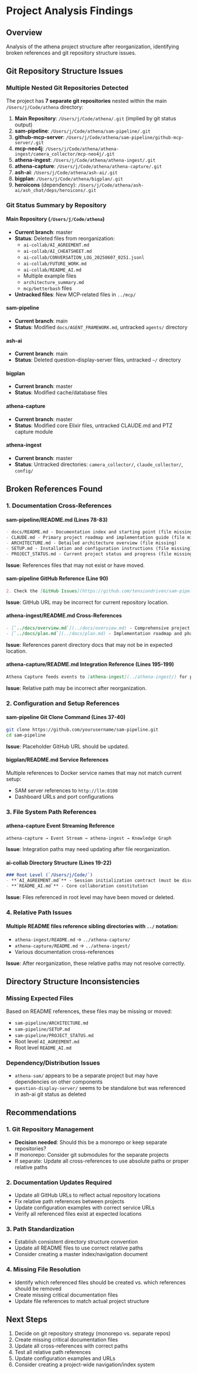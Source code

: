 # Project Analysis Findings

## Overview
Analysis of the athena project structure after reorganization, identifying broken references and git repository structure issues.

## Git Repository Structure Issues

### Multiple Nested Git Repositories Detected
The project has **7 separate git repositories** nested within the main `/Users/j/Code/athena` directory:

1. **Main Repository**: `/Users/j/Code/athena/.git` (implied by git status output)
2. **sam-pipeline**: `/Users/j/Code/athena/sam-pipeline/.git`
3. **github-mcp-server**: `/Users/j/Code/athena/sam-pipeline/github-mcp-server/.git`
4. **mcp-neo4j**: `/Users/j/Code/athena/athena-ingest/camera_collector/mcp-neo4j/.git`
5. **athena-ingest**: `/Users/j/Code/athena/athena-ingest/.git`
6. **athena-capture**: `/Users/j/Code/athena/athena-capture/.git`
7. **ash-ai**: `/Users/j/Code/athena/ash-ai/.git`
8. **bigplan**: `/Users/j/Code/athena/bigplan/.git`
9. **heroicons** (dependency): `/Users/j/Code/athena/ash-ai/ash_chat/deps/heroicons/.git`

### Git Status Summary by Repository

#### Main Repository (`/Users/j/Code/athena`)
- **Current branch**: master
- **Status**: Deleted files from reorganization:
  - `ai-collab/AI_AGREEMENT.md`
  - `ai-collab/AI_CHEATSHEET.md`
  - `ai-collab/CONVERSATION_LOG_20250607_0251.jsonl`
  - `ai-collab/FUTURE_WORK.md`
  - `ai-collab/README_AI.md`
  - Multiple example files
  - `architecture_summary.md`
  - `mcp/betterbash` files
- **Untracked files**: New MCP-related files in `../mcp/`

#### sam-pipeline
- **Current branch**: main
- **Status**: Modified `docs/AGENT_FRAMEWORK.md`, untracked `agents/` directory

#### ash-ai  
- **Current branch**: main
- **Status**: Deleted question-display-server files, untracked `~/` directory

#### bigplan
- **Current branch**: master  
- **Status**: Modified cache/database files

#### athena-capture
- **Current branch**: master
- **Status**: Modified core Elixir files, untracked CLAUDE.md and PTZ capture module

#### athena-ingest
- **Current branch**: master
- **Status**: Untracked directories: `camera_collector/`, `claude_collector/`, `config/`

## Broken References Found

### 1. Documentation Cross-References

#### sam-pipeline/README.md (Lines 78-83)
```markdown
- docs/README.md - Documentation index and starting point (file missing)
- CLAUDE.md - Primary project roadmap and implementation guide (file missing)
- ARCHITECTURE.md - Detailed architecture overview (file missing)
- SETUP.md - Installation and configuration instructions (file missing)
- PROJECT_STATUS.md - Current project status and progress (file missing)
```
**Issue**: References files that may not exist or have moved.

#### sam-pipeline GitHub Reference (Line 90)
```markdown
2. Check the [GitHub Issues](https://github.com/tensiondriven/sam-pipeline/issues) for tasks
```
**Issue**: GitHub URL may be incorrect for current repository location.

#### athena-ingest/README.md Cross-References
```markdown
- [`../docs/overview.md`](../docs/overview.md) - Comprehensive project overview
- [`../docs/plan.md`](../docs/plan.md) - Implementation roadmap and phases
```
**Issue**: References parent directory docs that may not be in expected location.

#### athena-capture/README.md Integration Reference (Lines 195-199)
```markdown
Athena Capture feeds events to [athena-ingest](../athena-ingest/) for processing:
```
**Issue**: Relative path may be incorrect after reorganization.

### 2. Configuration and Setup References

#### sam-pipeline Git Clone Command (Lines 37-40)
```bash
git clone https://github.com/yourusername/sam-pipeline.git
cd sam-pipeline
```
**Issue**: Placeholder GitHub URL should be updated.

#### bigplan/README.md Service References
Multiple references to Docker service names that may not match current setup:
- SAM server references to `http://llm:8100`
- Dashboard URLs and port configurations

### 3. File System Path References

#### athena-capture Event Streaming Reference
```
athena-capture → Event Stream → athena-ingest → Knowledge Graph
```
**Issue**: Integration paths may need updating after file reorganization.

#### ai-collab Directory Structure (Lines 19-22)
```markdown
### Root Level (`/Users/j/Code/`)
- **`AI_AGREEMENT.md`** - Session initialization contract (must be discoverable)
- **`README_AI.md`** - Core collaboration constitution
```
**Issue**: Files referenced in root level may have been moved or deleted.

### 4. Relative Path Issues

#### Multiple README files reference sibling directories with `../` notation:
- `athena-ingest/README.md` → `../athena-capture/`
- `athena-capture/README.md` → `../athena-ingest/`
- Various documentation cross-references

**Issue**: After reorganization, these relative paths may not resolve correctly.

## Directory Structure Inconsistencies

### Missing Expected Files
Based on README references, these files may be missing or moved:
- `sam-pipeline/ARCHITECTURE.md`
- `sam-pipeline/SETUP.md`
- `sam-pipeline/PROJECT_STATUS.md`
- Root level `AI_AGREEMENT.md`
- Root level `README_AI.md`

### Dependency/Distribution Issues
- `athena-sam/` appears to be a separate project but may have dependencies on other components
- `question-display-server/` seems to be standalone but was referenced in ash-ai git status as deleted

## Recommendations

### 1. Git Repository Management
- **Decision needed**: Should this be a monorepo or keep separate repositories?
- If monorepo: Consider git submodules for the separate projects
- If separate: Update all cross-references to use absolute paths or proper relative paths

### 2. Documentation Updates Required
- Update all GitHub URLs to reflect actual repository locations
- Fix relative path references between projects
- Update configuration examples with correct service URLs
- Verify all referenced files exist at expected locations

### 3. Path Standardization
- Establish consistent directory structure convention
- Update all README files to use correct relative paths
- Consider creating a master index/navigation document

### 4. Missing File Resolution
- Identify which referenced files should be created vs. which references should be removed
- Create missing critical documentation files
- Update file references to match actual project structure

## Next Steps
1. Decide on git repository strategy (monorepo vs. separate repos)
2. Create missing critical documentation files  
3. Update all cross-references with correct paths
4. Test all relative path references
5. Update configuration examples and URLs
6. Consider creating a project-wide navigation/index system